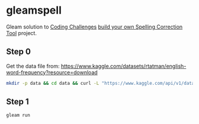 # gleamspell
Gleam solution to [Coding Challenges](https://codingchallenges.fyi/) [build your own Spelling Correction Tool](https://codingchallenges.substack.com/p/coding-challenge-98-spelling-correction) project.

## Step 0

Get the data file from: https://www.kaggle.com/datasets/rtatman/english-word-frequency?resource=download

```sh
mkdir -p data && cd data && curl -L "https://www.kaggle.com/api/v1/datasets/download/rtatman/english-word-frequency" -o words.zip && unzip -o words.zip && mv unigram_freq.csv words.csv
```


## Step 1

```sh
gleam run
```


